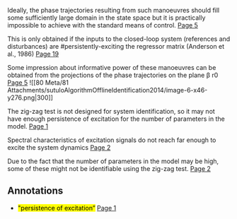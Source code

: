 Ideally, the phase trajectories resulting from such manoeuvres should fill some sufficiently large domain in the state space but it is practically impossible to achieve with the standard means of control. [Page 5](zotero://open-pdf/library/items/WD85S9FS?page=5&annotation=W99D4YG3) 

This is only obtained if the inputs to the closed-loop system (references and disturbances) are #persistently-exciting the regressor matrix (Anderson et al., 1986) [Page 19](zotero://open-pdf/library/items/T6ZTCVHD?page=19&annotation=QNS4EBIA) 

Some impression about informative power of these manoeuvres can be obtained from the projections of the phase trajectories on the plane β  r0 [Page 5](zotero://open-pdf/library/items/WD85S9FS?page=5&annotation=JXGQ44I7) 
![[80 Meta/81 Attachments/sutuloAlgorithmOfflineIdentification2014/image-6-x46-y276.png|300]] 

The zig-zag test is not designed for system identification, so it may not have enough persistence of excitation for the number of parameters in the model.  [Page 1](zotero://open-pdf/library/items/HJ4PM4A5?page=1&annotation=6NI9ZT39) 

Spectral characteristics of excitation signals do not reach far enough to excite the system dynamics [Page 2](zotero://open-pdf/library/items/HJ4PM4A5?page=2&annotation=4ILMRBYD) 

Due to the fact that the number of parameters in the model may be high, some of these might not be identifiable using the zig-zag test. [Page 2](zotero://open-pdf/library/items/HJ4PM4A5?page=2&annotation=H64WRV5G) 
## Annotations
- <mark class="hltr-green">"persistence of excitation”</mark> [Page 1](zotero://open-pdf/library/items/HJ4PM4A5?page=1&annotation=AXTT7QVP) 
 
